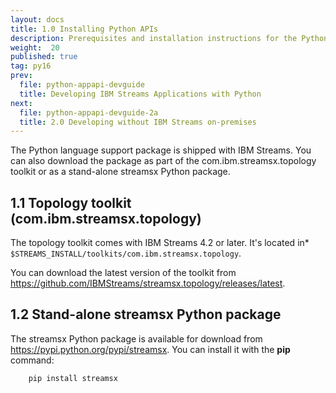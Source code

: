 ```yaml
---
layout: docs
title: 1.0 Installing Python APIs
description: Prerequisites and installation instructions for the Python Application API
weight:  20
published: true
tag: py16
prev:
  file: python-appapi-devguide
  title: Developing IBM Streams Applications with Python
next:
  file: python-appapi-devguide-2a
  title: 2.0 Developing without IBM Streams on-premises
---
```


The Python language support package is shipped with IBM Streams. You can also download the package as part of the com.ibm.streamsx.topology toolkit or as a stand-alone streamsx Python package.

## 1.1 Topology toolkit (com.ibm.streamsx.topology)

The topology toolkit comes with IBM Streams 4.2 or later. It's located in* `$STREAMS_INSTALL/toolkits/com.ibm.streamsx.topology`.

You can download the latest version of the toolkit from https://github.com/IBMStreams/streamsx.topology/releases/latest.

## 1.2 Stand-alone streamsx Python package

The streamsx Python package is available for download from https://pypi.python.org/pypi/streamsx. You can install it with the **pip** command:

        pip install streamsx
        

